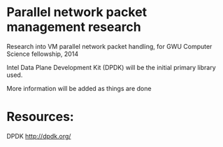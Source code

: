 Parallel network packet management research
===================

Research into VM parallel network packet handling, for GWU Computer Science fellowship, 2014<br/>

Intel Data Plane Development Kit (DPDK) will be the initial primary library used.<br/>

More information will be added as things are done<br/>


#	Resources:
DPDK	http://dpdk.org/<br/>
